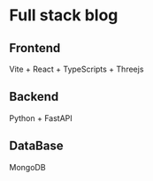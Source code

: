 # Full stack blog

## Frontend

Vite + React + TypeScripts + Threejs

## Backend

Python + FastAPI

## DataBase

MongoDB